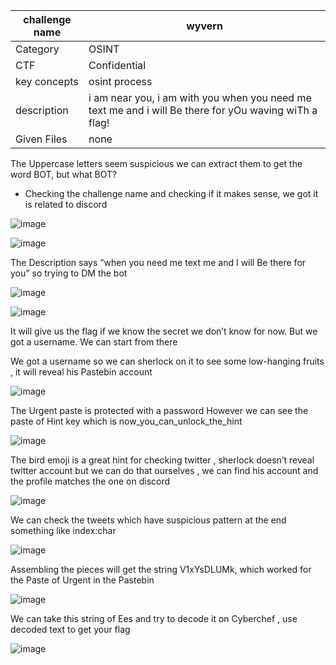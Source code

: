| challenge name | wyvern |
| -------- | ------- |
| Category | OSINT |
| CTF | Confidential |
| key concepts | osint process |
| description | i am near you, i am with you when you need me text me and i will Be there for yOu waving wiTh a flag! |
| Given Files | none |


The Uppercase letters seem suspicious we can extract them to get the word BOT, but what BOT? 

- Checking the challenge name and checking if it makes sense, we got it is related to discord

![image](https://github.com/HussienMisbah/OSINT1337/assets/67979878/6c79e511-ceec-446b-b803-a523be243ee3)

![image](https://github.com/HussienMisbah/OSINT1337/assets/67979878/632a6a7b-dbdc-4d6d-bce2-acd3cd2551d4)

The Description says “when you need me text me and I will Be there for you” so trying to DM the bot

![image](https://github.com/HussienMisbah/OSINT1337/assets/67979878/5797915d-0209-4f6e-8e02-4208f27d034b)

![image](https://github.com/HussienMisbah/OSINT1337/assets/67979878/5ba02b77-50e3-4a95-90fd-634790d87a93)

It will give us the flag if we know the secret we don’t know for now. But we got a username. We can start from there

We got a username so we can sherlock on it to see some low-hanging fruits , it will reveal his Pastebin account 

![image](https://github.com/HussienMisbah/OSINT1337/assets/67979878/6dfe0ebe-0ef3-45d4-af1b-768f02d8640f)

The Urgent paste is protected with a password However we can see the paste of Hint key which is now_you_can_unlock_the_hint

![image](https://github.com/HussienMisbah/OSINT1337/assets/67979878/8e8eb7c4-c1ea-414b-a51e-aa965e41a93f)

The bird emoji is a great hint for checking twitter , sherlock doesn’t reveal twitter account but we can do that ourselves , we can find his account and the profile matches the one on discord 

![image](https://github.com/HussienMisbah/OSINT1337/assets/67979878/9d3ea274-a3ce-4971-864e-e3fd04b89642)

We can check the tweets which have suspicious pattern at the end something like index:char

![image](https://github.com/HussienMisbah/OSINT1337/assets/67979878/63a029dd-9068-46fb-9a53-b8f50a6fe26d)

Assembling the pieces will get the string V1xYsDLUMk, which worked for the Paste of Urgent in the Pastebin


![image](https://github.com/HussienMisbah/OSINT1337/assets/67979878/1b17e8e0-f555-42e2-98d7-bef833a0797d)


We can take this string of Ees and try to decode it on Cyberchef , use decoded text to get your flag 

![image](https://github.com/HussienMisbah/OSINT1337/assets/67979878/1c94e5f1-c8d2-4ec5-b1b0-30984585a46a)
